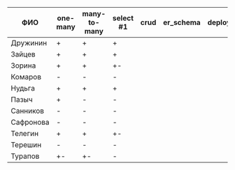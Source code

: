 | **ФИО**      | one-many | many-to-many | select #1 | crud | er_schema | deploy |
|--------------|----------|--------------|-----------|------|-----------|--------|
| Дружинин     | +        | +            | +         |      |           |        |
| Зайцев       | +        | +            | +         |      |           |        |
| Зорина       | +        | +            | +-        |      |           |        |
| Комаров      | -        | -            | -         |      |           |        |
| Нудьга       | +        | +            | +         |      |           |        |
| Пазыч        | +        | -            | -         |      |           |        |
| Санников     | -        | -            | -         |      |           |        |
| Сафронова    | -        | -            | -         |      |           |        |
| Телегин      | +        | +            | +-        |      |           |        |
| Терешин      | -        | -            | -         |      |           |        |
| Турапов      | +-       | +-           | -         |      |           |        |
